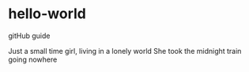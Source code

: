 # hello-world
gitHub guide

Just a small time girl, living in a lonely world
She took the midnight train going nowhere

